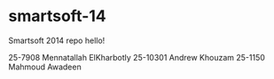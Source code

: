 smartsoft-14
============

Smartsoft 2014 repo
hello!

25-7908 Mennatallah ElKharbotly
25-10301 Andrew Khouzam
25-1150 Mahmoud Awadeen

